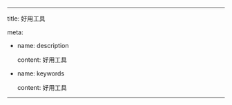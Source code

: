 ---

title: 好用工具

meta:

  - name: description

    content: 好用工具

  - name: keywords

    content: 好用工具

---